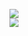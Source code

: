 [![](https://img.shields.io/badge/Made%20With-Github%20Spray-lightgrey.svg?style=for-the-badge&logo=github)](https://github.com/Annihil/github-spray#31173)  
[![](https://i.imgur.com/2DrTn0Z.gif)](https://github.com/Annihil/github-spray)
